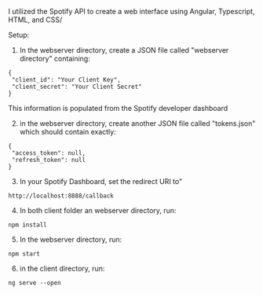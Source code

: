 I utilized the Spotify API to create a web interface using Angular, Typescript, HTML, and CSS/

Setup:

1. In the webserver directory, create a JSON file called "webserver directory" containing:
```
{
 "client_id": "Your Client Key",
 "client_secret": "Your Client Secret"
} 
```
This information is populated from the Spotify developer dashboard 

2. in the webserver directory, create another JSON file called "tokens.json" which should contain exactly:
```
{
 "access_token": null,
 "refresh_token": null
} 
```
3. In your Spotify Dashboard, set the redirect URI to"
```
http://localhost:8888/callback
```
4. In both client folder an webserver directory, run:
```
npm install
```
5. In the webserver directory, run:
```
npm start
```
6. in the client directory, run:
```
ng serve --open
```
